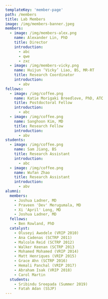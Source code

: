 ```yaml
---
templateKey: 'member-page'
path: /members
title: Lab Members
image: /img/members-banner.jpeg
members:
  - image: /img/members-alex.png
    name: Alexander Lin, PhD
    title: Director
    introduction:
      - abc
      - qwe
      - zxc
  - image: /img/members-vicky.png
    name: Huijun ‘Vicky’ Liao, BS, MR-RT
    title: Research Coordinator
    introduction: 
      - abv
fellows:
  - image: /img/coffee.png
    name: Katie Morigaki Breedlove, PhD, ATC
    title: Postdoctoral Fellow
    introduction:
      - abc
  - image: /img/coffee.png
    name: Sanghoon Kim, MD
    title: Research Fellow
    introduction:
      - abv
students:
  - image: /img/coffee.png
    name: Sam Jiang, BS
    title: Research Assistant
    introduction:
      - abc
  - image: /img/coffee.png
    name: Wufan Zhao
    title: Research Assistant
    introduction:
      - abv
alumni:
  members:
    - Joshua Ladner, MD
    - Praveen 'Dev' Merugumala, MD
    - Xi 'April' Long, MD
    - Joshua Ladner, MD
  fellows:
    - Ben Rowland, PhD
  catalyst:
    - Oluseyi Awodele (VRIP 2010)
    - Ana Cadenas (SCTRP 2011)
    - Malcolm Reid (SCTRP 2012)
    - Walker Keenan (SCTRP 2013
    - Mohamed Mohamed (VRIP 2014)
    - Matt Henriques (VRIP 2015)
    - Grace Ahn (SCTRP 2016)
    - Hemali Panchal (VRIP 2017)
    - Abraham Isak (VRIP 2018)
    - Carol Martin
  students:
    - Sribindu Sreepada (Summer 2019)
    - Fatah Adan (SSJP)
---
```

